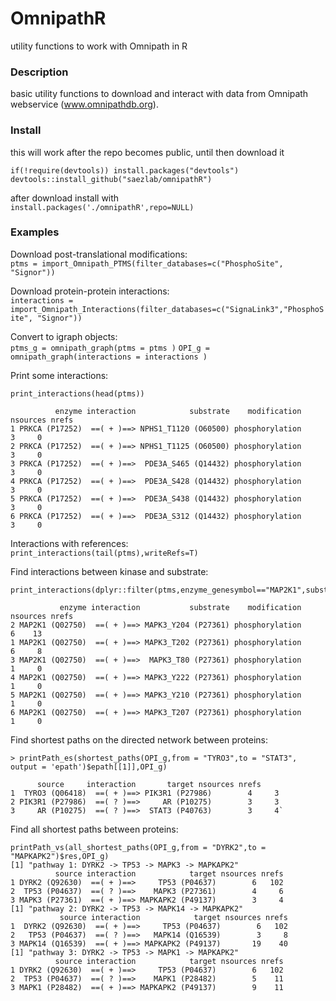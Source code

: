 # OmnipathR
utility functions to work with Omnipath in R


### Description

basic utility functions to download and interact with data from Omnipath webservice (www.omnipathdb.org).

### Install
this will work after the repo becomes public, until then download it
```{r}
if(!require(devtools)) install.packages("devtools")
devtools::install_github("saezlab/omnipathR")  
```
after download install with  
`install.packages('./omnipathR',repo=NULL)`

### Examples

Download post-translational modifications:  
`ptms = import_Omnipath_PTMS(filter_databases=c("PhosphoSite", "Signor"))`

Download protein-protein interactions:  
`interactions = import_Omnipath_Interactions(filter_databases=c("SignaLink3","PhosphoSite", "Signor"))`

Convert to igraph objects:  
`ptms_g = omnipath_graph(ptms = ptms )`
`OPI_g = omnipath_graph(interactions = interactions )`

Print some interactions:  
```{r}
print_interactions(head(ptms))

          enzyme interaction            substrate    modification nsources nrefs
1 PRKCA (P17252)  ==( + )==> NPHS1_T1120 (O60500) phosphorylation        3     0
2 PRKCA (P17252)  ==( + )==> NPHS1_T1125 (O60500) phosphorylation        3     0
3 PRKCA (P17252)  ==( + )==>  PDE3A_S465 (Q14432) phosphorylation        3     0
4 PRKCA (P17252)  ==( + )==>  PDE3A_S428 (Q14432) phosphorylation        3     0
5 PRKCA (P17252)  ==( + )==>  PDE3A_S438 (Q14432) phosphorylation        3     0
6 PRKCA (P17252)  ==( + )==>  PDE3A_S312 (Q14432) phosphorylation        3     0
```

Interactions with references:  
`print_interactions(tail(ptms),writeRefs=T)`

Find interactions between kinase and substrate:  
```{r}
print_interactions(dplyr::filter(ptms,enzyme_genesymbol=="MAP2K1",substrate_genesymbol=="MAPK3"))

           enzyme interaction           substrate    modification nsources nrefs
2 MAP2K1 (Q02750)  ==( + )==> MAPK3_Y204 (P27361) phosphorylation        6    13
1 MAP2K1 (Q02750)  ==( + )==> MAPK3_T202 (P27361) phosphorylation        6     8
3 MAP2K1 (Q02750)  ==( + )==>  MAPK3_T80 (P27361) phosphorylation        1     0
4 MAP2K1 (Q02750)  ==( + )==> MAPK3_Y222 (P27361) phosphorylation        1     0
5 MAP2K1 (Q02750)  ==( + )==> MAPK3_Y210 (P27361) phosphorylation        1     0
6 MAP2K1 (Q02750)  ==( + )==> MAPK3_T207 (P27361) phosphorylation        1     0
```

Find shortest paths on the directed network between proteins:  
```{r}
> printPath_es(shortest_paths(OPI_g,from = "TYRO3",to = "STAT3", output = 'epath')$epath[[1]],OPI_g)

      source     interaction       target nsources nrefs
1  TYRO3 (Q06418)  ==( + )==> PIK3R1 (P27986)        4     3
2 PIK3R1 (P27986)  ==( ? )==>     AR (P10275)        3     3
3     AR (P10275)  ==( ? )==>  STAT3 (P40763)        3     4`
```

Find all shortest paths between proteins:  
```{r}
printPath_vs(all_shortest_paths(OPI_g,from = "DYRK2",to = "MAPKAPK2")$res,OPI_g)
[1] "pathway 1: DYRK2 -> TP53 -> MAPK3 -> MAPKAPK2"
          source interaction            target nsources nrefs
1 DYRK2 (Q92630)  ==( + )==>     TP53 (P04637)        6   102
2  TP53 (P04637)  ==( ? )==>    MAPK3 (P27361)        4     6
3 MAPK3 (P27361)  ==( + )==> MAPKAPK2 (P49137)        3     4
[1] "pathway 2: DYRK2 -> TP53 -> MAPK14 -> MAPKAPK2"
           source interaction            target nsources nrefs
1  DYRK2 (Q92630)  ==( + )==>     TP53 (P04637)        6   102
2   TP53 (P04637)  ==( ? )==>   MAPK14 (Q16539)        3     8
3 MAPK14 (Q16539)  ==( + )==> MAPKAPK2 (P49137)       19    40
[1] "pathway 3: DYRK2 -> TP53 -> MAPK1 -> MAPKAPK2"
          source interaction            target nsources nrefs
1 DYRK2 (Q92630)  ==( + )==>     TP53 (P04637)        6   102
2  TP53 (P04637)  ==( ? )==>    MAPK1 (P28482)        5    11
3 MAPK1 (P28482)  ==( + )==> MAPKAPK2 (P49137)        9    11
```
